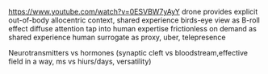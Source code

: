 https://www.youtube.com/watch?v=0ESVBW7yAyY
drone provides explicit out-of-body allocentric context, shared experience
birds-eye view as B-roll effect diffuse attention
tap into human expertise frictionless on demand as shared experience
human surrogate as proxy, uber, telepresence

Neurotransmitters vs hormones (synaptic cleft vs bloodstream,effective field in a way, ms vs hiurs/days, versatility)